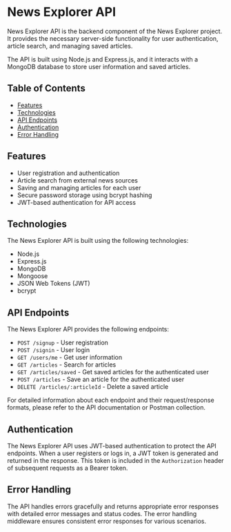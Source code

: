 # News Explorer API

News Explorer API is the backend component of the News Explorer project. It provides the necessary server-side functionality for user authentication, article search, and managing saved articles.

The API is built using Node.js and Express.js, and it interacts with a MongoDB database to store user information and saved articles.

## Table of Contents

- [Features](#features)
- [Technologies](#technologies)
- [API Endpoints](#api-endpoints)
- [Authentication](#authentication)
- [Error Handling](#error-handling)

## Features

- User registration and authentication
- Article search from external news sources
- Saving and managing articles for each user
- Secure password storage using bcrypt hashing
- JWT-based authentication for API access

## Technologies

The News Explorer API is built using the following technologies:

- Node.js
- Express.js
- MongoDB
- Mongoose
- JSON Web Tokens (JWT)
- bcrypt

## API Endpoints

The News Explorer API provides the following endpoints:

- `POST /signup` - User registration
- `POST /signin` - User login
- `GET /users/me` - Get user information
- `GET /articles` - Search for articles
- `GET /articles/saved` - Get saved articles for the authenticated user
- `POST /articles` - Save an article for the authenticated user
- `DELETE /articles/:articleId` - Delete a saved article

For detailed information about each endpoint and their request/response formats, please refer to the API documentation or Postman collection.

## Authentication

The News Explorer API uses JWT-based authentication to protect the API endpoints. When a user registers or logs in, a JWT token is generated and returned in the response. This token is included in the `Authorization` header of subsequent requests as a Bearer token.

## Error Handling

The API handles errors gracefully and returns appropriate error responses with detailed error messages and status codes. The error handling middleware ensures consistent error responses for various scenarios.
